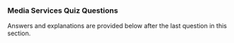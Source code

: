 ### Media Services Quiz Questions

Answers and explanations are provided below after the last question in this
section.

